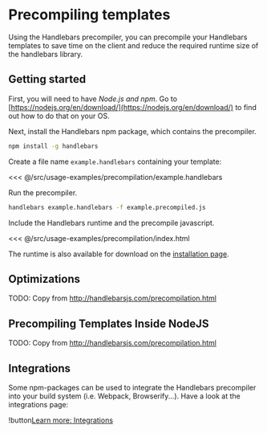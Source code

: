 # Precompiling templates

Using the Handlebars precompiler, you can precompile your Handlebars templates to save time on the client and reduce the
required runtime size of the handlebars library.

## Getting started

First, you will need to have _Node.js and npm_. Go to [https://nodejs.org/en/download/](https://nodejs.org/en/download/)
to find out how to do that on your OS.

Next, install the Handlebars npm package, which contains the precompiler.

```bash
npm install -g handlebars
```

Create a file name `example.handlebars` containing your template:

<<< @/src/usage-examples/precompilation/example.handlebars

Run the precompiler.

```bash
handlebars example.handlebars -f example.precompiled.js
```

Include the Handlebars runtime and the precompile javascript.

<<< @/src/usage-examples/precompilation/index.html

The runtime is also available for download on the [installation page](index.md#downloading-handlebars).

## Optimizations

TODO: Copy from http://handlebarsjs.com/precompilation.html

## Precompiling Templates Inside NodeJS

TODO: Copy from http://handlebarsjs.com/precompilation.html

## Integrations

Some npm-packages can be used to integrate the Handlebars precompiler into your build system (i.e. Webpack,
Browserify...). Have a look at the integrations page:

!button[Learn more: Integrations](integrations.md)
